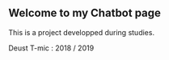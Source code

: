 ## Welcome to my Chatbot page

This is a project developped during studies. 

Deust T-mic : 2018 / 2019 
